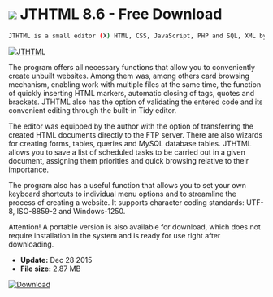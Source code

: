# ![](https://cdn.softexe.net/static/icon/6/jthtml-12026.png) JTHTML 8.6 - Free Download

```sh
JTHTML is a small editor (X) HTML, CSS, JavaScript, PHP and SQL, XML by Janusz Tomczak, which is characterized by support for HTML 5 and CSS 3. It is dedicated mainly to novice webmasters, working on small websites and applications web.
```
[![JTHTML](https://gallery.dpcdn.pl/imgc/Tools/9418/g_-_420x350_1.5_-_x20120725022010_00.png)](https://softexe.net/win/development-it/web-applications/jthtml:pbRbf.html)

The program offers all necessary functions that allow you to conveniently create unbuilt websites. Among them was, among others card browsing mechanism, enabling work with multiple files at the same time, the function of quickly inserting HTML markers, automatic closing of tags, quotes and brackets. JTHTML also has the option of validating the entered code and its convenient editing through the built-in Tidy editor.
 
 The editor was equipped by the author with the option of transferring the created HTML documents directly to the FTP server. There are also wizards for creating forms, tables, queries and MySQL database tables. JTHTML allows you to save a list of scheduled tasks to be carried out in a given document, assigning them priorities and quick browsing relative to their importance.
 
 The program also has a useful function that allows you to set your own keyboard shortcuts to individual menu options and to streamline the process of creating a website. It supports character coding standards: UTF-8, ISO-8859-2 and Windows-1250.
 
 Attention!
 A portable version is also available for download, which does not require installation in the system and is ready for use right after downloading.


- **Update:** Dec 28 2015
- **File size:** 2.87 MB

[![Download](https://cdn.softexe.net/static/img/download.png)](https://softexe.net/win/development-it/web-applications/jthtml:pbRbf.html)

